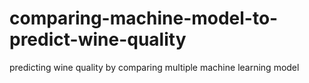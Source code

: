 # comparing-machine-model-to-predict-wine-quality
predicting wine quality by comparing multiple machine learning model
